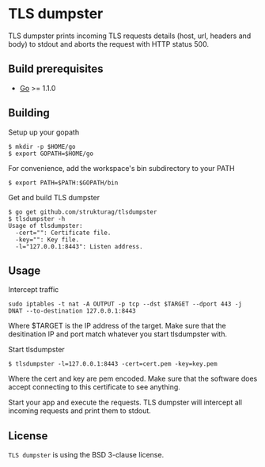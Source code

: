 TLS dumpster
=============

TLS dumpster prints incoming TLS requests details (host, url, headers and body) to stdout and aborts the request with HTTP status 500.

## Build prerequisites

  - [Go](http://golang.org) >= 1.1.0

## Building

  Setup up your gopath

    $ mkdir -p $HOME/go
    $ export GOPATH=$HOME/go

  For convenience, add the workspace's bin subdirectory to your PATH

  	$ export PATH=$PATH:$GOPATH/bin

  Get and build TLS dumpster

    $ go get github.com/strukturag/tlsdumpster
    $ tlsdumpster -h
    Usage of tlsdumpster:
      -cert="": Certificate file.
      -key="": Key file.
      -l="127.0.0.1:8443": Listen address.

## Usage

  Intercept traffic

  	sudo iptables -t nat -A OUTPUT -p tcp --dst $TARGET --dport 443 -j DNAT --to-destination 127.0.0.1:8443

  Where $TARGET is the IP address of the target. Make sure that the desitination IP and port match whatever you start tlsdumpster with.

  Start tlsdumpster

	$ tlsdumpster -l=127.0.0.1:8443 -cert=cert.pem -key=key.pem

  Where the cert and key are pem encoded. Make sure that the software
  does accept connecting to this certificate to see anything.

  Start your app and execute the requests. TLS dumpster will intercept all incoming requests and print them to stdout.

## License

`TLS dumpster` is using the BSD 3-clause license.
